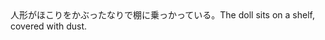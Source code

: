 <tr><td>人形がほこりをかぶったなりで棚に乗っかっている。<td><tr><tr><td>The doll sits on a shelf, covered with dust.<td><tr></table>


